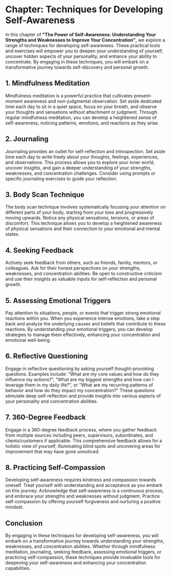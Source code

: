 Chapter: Techniques for Developing Self-Awareness
=================================================

In this chapter of **"The Power of Self-Awareness: Understanding Your Strengths and Weaknesses to Improve Your Concentration"**, we explore a range of techniques for developing self-awareness. These practical tools and exercises will empower you to deepen your understanding of yourself, uncover hidden aspects of your personality, and enhance your ability to concentrate. By engaging in these techniques, you will embark on a transformative journey towards self-discovery and personal growth.

**1. Mindfulness Meditation**
-----------------------------

Mindfulness meditation is a powerful practice that cultivates present-moment awareness and non-judgmental observation. Set aside dedicated time each day to sit in a quiet space, focus on your breath, and observe your thoughts and sensations without attachment or judgment. Through regular mindfulness meditation, you can develop a heightened sense of self-awareness, noticing patterns, emotions, and reactions as they arise.

**2. Journaling**
-----------------

Journaling provides an outlet for self-reflection and introspection. Set aside time each day to write freely about your thoughts, feelings, experiences, and observations. This process allows you to explore your inner world, uncover insights, and gain a deeper understanding of your strengths, weaknesses, and concentration challenges. Consider using prompts or specific journaling exercises to guide your reflection.

**3. Body Scan Technique**
--------------------------

The body scan technique involves systematically focusing your attention on different parts of your body, starting from your toes and progressively moving upwards. Notice any physical sensations, tensions, or areas of discomfort. This technique allows you to develop a heightened awareness of physical sensations and their connection to your emotional and mental states.

**4. Seeking Feedback**
-----------------------

Actively seek feedback from others, such as friends, family, mentors, or colleagues. Ask for their honest perspectives on your strengths, weaknesses, and concentration abilities. Be open to constructive criticism and use their insights as valuable inputs for self-reflection and personal growth.

**5. Assessing Emotional Triggers**
-----------------------------------

Pay attention to situations, people, or events that trigger strong emotional reactions within you. When you experience intense emotions, take a step back and analyze the underlying causes and beliefs that contribute to these reactions. By understanding your emotional triggers, you can develop strategies to manage them effectively, enhancing your concentration and emotional well-being.

**6. Reflective Questioning**
-----------------------------

Engage in reflective questioning by asking yourself thought-provoking questions. Examples include: "What are my core values and how do they influence my actions?", "What are my biggest strengths and how can I leverage them in my daily life?", or "What are my recurring patterns of behavior and how do they impact my concentration?" These questions stimulate deep self-reflection and provide insights into various aspects of your personality and concentration abilities.

**7. 360-Degree Feedback**
--------------------------

Engage in a 360-degree feedback process, where you gather feedback from multiple sources including peers, supervisors, subordinates, and clients/customers if applicable. This comprehensive feedback allows for a holistic view of yourself, illuminating blind spots and uncovering areas for improvement that may have gone unnoticed.

**8. Practicing Self-Compassion**
---------------------------------

Developing self-awareness requires kindness and compassion towards oneself. Treat yourself with understanding and acceptance as you embark on this journey. Acknowledge that self-awareness is a continuous process, and embrace your strengths and weaknesses without judgment. Practice self-compassion by offering yourself forgiveness and nurturing a positive mindset.

**Conclusion**
--------------

By engaging in these techniques for developing self-awareness, you will embark on a transformative journey towards understanding your strengths, weaknesses, and concentration abilities. Whether through mindfulness meditation, journaling, seeking feedback, assessing emotional triggers, or practicing self-compassion, these techniques provide invaluable tools for deepening your self-awareness and enhancing your concentration capabilities.

